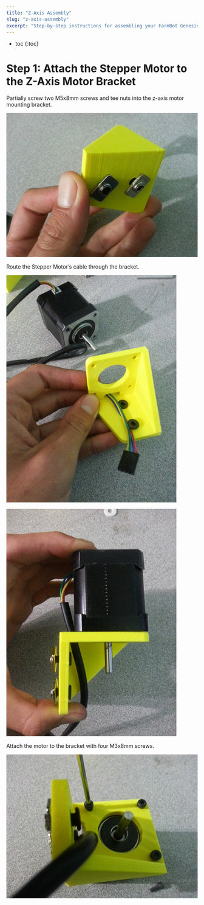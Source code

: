 ```yaml
---
title: "Z-Axis Assembly"
slug: "z-axis-assembly"
excerpt: "Step-by-step instructions for assembling your FarmBot Genesis V0.7 Z-Axis"
---
```


* toc
{:toc}


# Step 1: Attach the Stepper Motor to the Z-Axis Motor Bracket

Partially screw two M5x8mm screws and tee nuts into the z-axis motor mounting bracket.

![V5_Z-Axis_1.jpg](Axis_1.jpg)

Route the Stepper Motor’s cable through the bracket.

![V5_Z-Axis_2.jpg](Axis_2.jpg)



![V5_Z-Axis_3.jpg](Axis_3.jpg)

Attach the motor to the bracket with four M3x8mm screws.

![V5_Z-Axis_4.jpg](Axis_4.jpg)

